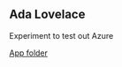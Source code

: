 ## Ada Lovelace

Experiment to test out Azure

[App folder](https://pekaaw.github.io/AdaLovelace/AdaLovelace/Readme.md)
